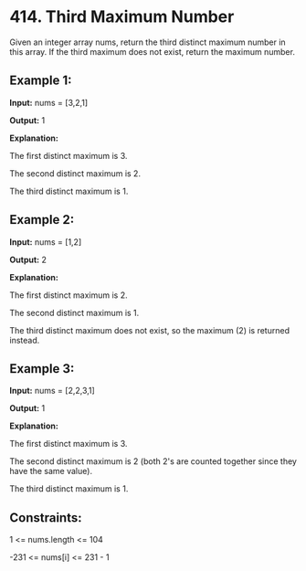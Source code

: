 # 414. Third Maximum Number

Given an integer array nums, return the third distinct maximum number in this array. If the third maximum does not exist, return the maximum number.

 

## Example 1:

**Input:** nums = [3,2,1]

**Output:** 1

**Explanation:**

The first distinct maximum is 3.

The second distinct maximum is 2.

The third distinct maximum is 1.

## Example 2:

**Input:** nums = [1,2]

**Output:** 2

**Explanation:**

The first distinct maximum is 2.

The second distinct maximum is 1.

The third distinct maximum does not exist, so the maximum (2) is returned instead.

## Example 3:

**Input:** nums = [2,2,3,1]

**Output:** 1

**Explanation:**

The first distinct maximum is 3.

The second distinct maximum is 2 (both 2's are counted together since they have the same value).

The third distinct maximum is 1.

 

## Constraints:

1 <= nums.length <= 104

-231 <= nums[i] <= 231 - 1
